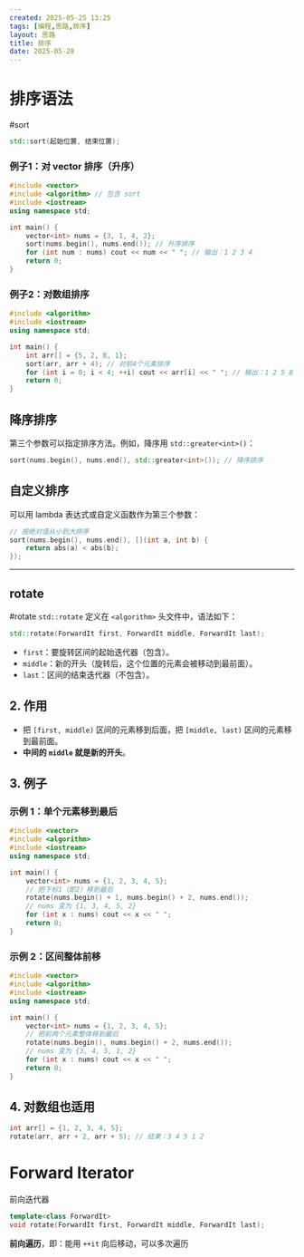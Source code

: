 ```yaml
---
created: 2025-05-25 13:25
tags: [编程,思路,排序]
layout: 思路
title: 排序
date: 2025-05-28
---
```

# 排序语法
#sort

```cpp
std::sort(起始位置, 结束位置);
```
### 例子1：对 vector 排序（升序）

```cpp
#include <vector>
#include <algorithm> // 包含 sort
#include <iostream>
using namespace std;

int main() {
    vector<int> nums = {3, 1, 4, 2};
    sort(nums.begin(), nums.end()); // 升序排序
    for (int num : nums) cout << num << " "; // 输出：1 2 3 4
    return 0;
}
```

### 例子2：对数组排序

```cpp
#include <algorithm>
#include <iostream>
using namespace std;

int main() {
    int arr[] = {5, 2, 8, 1};
    sort(arr, arr + 4); // 对前4个元素排序
    for (int i = 0; i < 4; ++i) cout << arr[i] << " "; // 输出：1 2 5 8
    return 0;
}
```
## 降序排序

第三个参数可以指定排序方法。例如，降序用 `std::greater<int>()`：

```cpp
sort(nums.begin(), nums.end(), std::greater<int>()); // 降序排序
```
## 自定义排序

可以用 lambda 表达式或自定义函数作为第三个参数：

```cpp
// 按绝对值从小到大排序
sort(nums.begin(), nums.end(), [](int a, int b) {
    return abs(a) < abs(b);
});
```

---

## rotate
#rotate
`std::rotate` 定义在 `<algorithm>` 头文件中，语法如下：

```cpp
std::rotate(ForwardIt first, ForwardIt middle, ForwardIt last);
```

- `first`：要旋转区间的起始迭代器（包含）。
- `middle`：新的开头（旋转后，这个位置的元素会被移动到最前面）。
- `last`：区间的结束迭代器（不包含）。
## 2. 作用

- 把 `[first, middle)` 区间的元素移到后面，把 `[middle, last)` 区间的元素移到最前面。
- **中间的 `middle` 就是新的开头**。
## 3. 例子

### 示例 1：单个元素移到最后

```cpp
#include <vector>
#include <algorithm>
#include <iostream>
using namespace std;

int main() {
    vector<int> nums = {1, 2, 3, 4, 5};
    // 把下标1（即2）移到最后
    rotate(nums.begin() + 1, nums.begin() + 2, nums.end());
    // nums 变为 {1, 3, 4, 5, 2}
    for (int x : nums) cout << x << " ";
    return 0;
}
```
### 示例 2：区间整体前移

```cpp
#include <vector>
#include <algorithm>
#include <iostream>
using namespace std;

int main() {
    vector<int> nums = {1, 2, 3, 4, 5};
    // 把前两个元素整体移到最后
    rotate(nums.begin(), nums.begin() + 2, nums.end());
    // nums 变为 {3, 4, 5, 1, 2}
    for (int x : nums) cout << x << " ";
    return 0;
}
```
## 4. 对数组也适用

```cpp
int arr[] = {1, 2, 3, 4, 5};
rotate(arr, arr + 2, arr + 5); // 结果：3 4 5 1 2
```

# Forward Iterator
前向迭代器
```cpp
template<class ForwardIt>
void rotate(ForwardIt first, ForwardIt middle, ForwardIt last);
```
**前向遍历**，即：能用 `++it` 向后移动，可以多次遍历